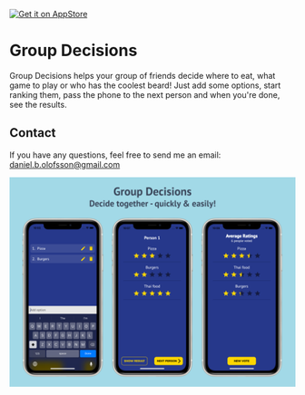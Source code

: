 <a href='https://apps.apple.com/us/app/group-decisions/id1505601233'><img alt='Get it on AppStore' src='https://devimages-cdn.apple.com/app-store/marketing/guidelines/images/badge-download-on-the-app-store.svg' width="140"/></a>

# Group Decisions

Group Decisions helps your group of friends decide where to eat, what game to play or who has the coolest beard! Just add some options, start ranking them, pass the phone to the next person and when you're done, see the results.


## Contact

If you have any questions, feel free to send me an email: daniel.b.olofsson@gmail.com

![](demo.png)
